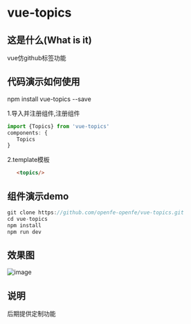 # vue-topics

## 这是什么(What is it)
vue仿github标签功能

## 代码演示如何使用

npm install vue-topics --save 

1.导入并注册组件,注册组件
```js
import {Topics} from 'vue-topics'
components: {
   Topics
}
```
2.template模板
```html
   <topics/>
```

## 组件演示demo

```js
git clone https://github.com/openfe-openfe/vue-topics.git
cd vue-topics
npm install 
npm run dev
```

## 效果图

![image](http://oij04cgoe.bkt.clouddn.com/2222222.gif)

## 说明

后期提供定制功能











